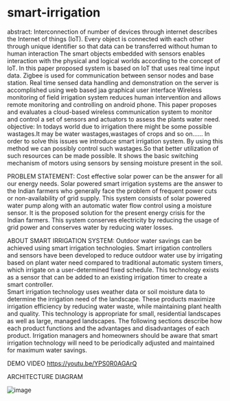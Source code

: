 # smart-irrigation
abstract:
Interconnection of number of devices through internet describes the Internet of things (IoT). 
Every object is connected with each other through unique identifier so that data can be transferred without human to human interaction
The smart objects embedded with sensors enables interaction with the physical and logical worlds according to the concept of IoT. 
In this paper proposed system is based on IoT that uses real time input data.
 Zigbee is used for communication between sensor nodes and base station.
Real time sensed data handling and demonstration on the server is accomplished using web based jaa graphical user interface
Wireless monitoring of field irrigation system reduces human intervention and allows remote monitoring and controlling on android phone. 
This paper proposes and evaluates a cloud-based wireless communication system to monitor and control a set of sensors and actuators to assess the plants water need.
objective:
In todays world due to irrigation there might be some possible wastages.It may be water wastages,wastages of crops and so on……
In order to solve this issues we introduce smart irrigation system.
By using this method we can possibly control such wastages.So that better utilization of such resources can be made possible.
It shows the basic switching mechanism of motors using sensors by sensing moisture present in the soil.

PROBLEM STATEMENT:
Cost effective solar power can be the answer for all our energy needs. 
Solar powered smart irrigation systems are the answer to the Indian farmers who generally face the problem of frequent power cuts or non-availability of grid supply. 
This system consists of solar powered water pump along with an automatic water flow control using a moisture sensor. 
It is the proposed solution for the present energy crisis for the Indian farmers. 
This system conserves electricity by reducing the usage of grid power and conserves water by reducing water losses.

ABOUT SMART IRRIGATION SYSTEM:
Outdoor water savings can be achieved using smart irrigation technologies. 
Smart irrigation controllers and sensors have been developed to reduce outdoor water use by irrigating based on plant water need compared to traditional automatic system timers, which irrigate on a user-determined fixed schedule. 
This technology exists as a sensor that can be added to an existing irrigation timer to create a smart controller.  
Smart irrigation technology uses weather data or soil moisture data to determine the irrigation need of the landscape. 
These products maximize irrigation efficiency by reducing water waste, while maintaining plant health and quality. 
This technology is appropriate for small, residential landscapes as well as large, managed landscapes. 
The following sections describe how each product functions and the advantages and disadvantages of each product. 
 Irrigation managers and homeowners should be aware that smart irrigation technology will need to be periodically adjusted and maintained for maximum water savings.

DEMO VIDEO
https://youtu.be/YPS0R0AGArQ

ARCHITECTURE DIAGRAM

![image](https://user-images.githubusercontent.com/80060708/122597320-d30e6e00-d088-11eb-9816-7c005e9072f0.png)









